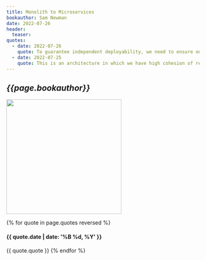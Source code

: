 ```yaml
---
title: Monolith to Microservices
bookauthor: Sam Newman
date: 2022-07-26
header:
  teaser:
quotes:
  - date: 2022-07-26
    quote: To guarantee independent deployability, we need to ensure our services are loosely coupled—in other words, we need to be able to change one service without having to change anything else. This means we need explicit, well-defined, and stable contracts between services
  - date: 2022-07-25
    quote: This is an architecture in which we have high cohesion of related technology, but low cohesion of business functionality. If we want to make it easier to make changes, instead we need to change how we group code—we choose cohesion of business functionality, rather than technology
---
```


## _{{page.bookauthor}}_

<img width="300" src="{{ page.header.teaser }}"/>

{% for quote in page.quotes reversed %}

#### {{ quote.date | date: '%B %d, %Y' }}

{{ quote.quote }}
{% endfor %}
